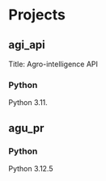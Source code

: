 

# Projects

## agi_api
Title: Agro-intelligence API
### Python

Python 3.11.

## agu_pr

### Python

Python 3.12.5
